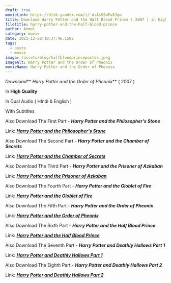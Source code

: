 ```yaml
---
draft: true
movieLink: https://disk.yandex.com/i/-usAsSSwFa8Jqw
title: Download Harry Potter and the Half Blood Prince ( 2007 ) in high quality
filetitle: harry-potter-and-the-half-blood-prince
author: Anmol
category: movie
date: 2021-12-28T10:37:46.150Z
tags:
  - posts
  - movie
image: /assets/blog/halfbloodprinceposter.jpeg
imageAlt: Harry Potter and the Order of Pheonix
movieName: Harry Potter and the Order of Pheonix
---
```

*Download*** *Harry Potter and the Order of Pheonix*** ( 2007 ) 

In **High Quality**

In Dual Audio ( HIndi & English )

With Subtitles

<span> Also Download The First Part - ***Harry Potter and the Philosopher's Stone*** </span>

<span> Link:  <a href="https://netblog.netlify.app/blog/harry-potter-and-the-philosophers-stone/"> ***Harry Potter and the Philosopher's Stone***</a></span>

<span> Also Download The Second Part - ***Harry Potter and the Chamber of Secrets*** </span>

<span>  Link: <a href="https://netblog.netlify.app/blog/harry-potter-and-the-chamber-of-secrets/">***Harry Potter and the Chamber of Secrets***</a></span>

<span> Also Download The Third Part - ***Harry Potter and the Prisoner of Azkaban*** </span>

<span>  Link: <a href="https://netblog.netlify.app/blog/harry-potter-and-the-chamber-of-secrets-1/">***Harry Potter and the Prisoner of Azkaban***</a></span>

<span> Also Download The Fourth Part - ***Harry Potter and the Globlet of Fire*** </span>

<span>  Link: <a href="https://netblog.netlify.app/blog/harry-potter-and-the-chamber-of-secrets-1/">***Harry Potter and the Globlet of Fire***</a></span>

<span> Also Download The Fifth Part - ***Harry Potter and the Order of Pheonix*** </span>

<span>  Link: <a href="https://netblog.netlify.app/blog/harry-potter-and-the-chamber-of-secrets-1/">***Harry Potter and the Order of Pheonix***</a></span>

<span> Also Download The Sixth Part - ***Harry Potter and the Half Blood Prince***</span>

<span>  Link: <a href="https://netblog.netlify.app/blog/harry-potter-and-the-chamber-of-secrets-1/"> ***Harry Potter and the Half Blood Prince***</a></span>

<span> Also Download The Seventh Part - ***Harry Potter and Deathly Hallows Part 1*** </span>

<span>  Link: <a href="https://netblog.netlify.app/blog/harry-potter-and-the-chamber-of-secrets-1/">***Harry Potter and Deathly Hallows Part 1***</a></span>

 </span>

<span> Also Download The Eighth Part - ***Harry Potter and Deathly Hallows Part 2*** </span>

<span>  Link: <a href="https://netblog.netlify.app/blog/harry-potter-and-the-chamber-of-secrets-1/">***Harry Potter and Deathly Hallows Part 2***</a></span>